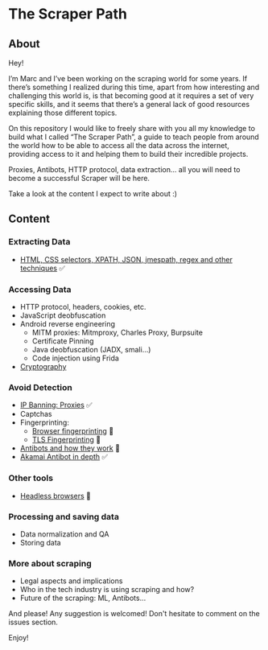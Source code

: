 # The Scraper Path

## About

Hey!

I’m Marc and I’ve been working on the scraping world for some years. If there’s something I realized during this time, apart from how interesting and challenging this world is, is that becoming good at it requires a set of very specific skills, and it seems that there’s a general lack of good resources explaining those different topics.

On this repository I would like to freely share with you all my knowledge to build what I called “The Scraper Path”, a guide to teach people from around the world how to be able to access all the data across the internet, providing access to it and helping them to build their incredible projects.


Proxies, Antibots, HTTP protocol, data extraction… all you will need to become a successful Scraper will be here.


Take a look at the content I expect to write about :) 


## Content

### Extracting Data
* [HTML, CSS selectors, XPATH, JSON, jmespath, regex and other techniques](data_extraction.md) ✅


### Accessing Data
* HTTP protocol, headers, cookies, etc.
* JavaScript deobfuscation
* Android reverse engineering
  * MITM proxies: Mitmproxy, Charles Proxy, Burpsuite
  * Certificate Pinning
  * Java deobfuscation (JADX, smali...)
  * Code injection using Frida
* [Cryptography](cryptography.md)


### Avoid Detection
* [IP Banning: Proxies](proxy.md) ✅
* Captchas
* Fingerprinting:
  * [Browser fingerprinting](browser_fingerprinting.md) 🚧
  * [TLS Fingerprinting](tls_fingerprinting.md) 🚧
* [Antibots and how they work](antibots.md) 🚧
* [Akamai Antibot in depth](akamai.md) ✅


### Other tools
* [Headless browsers](headless_browsers.md) 🚧


### Processing and saving data
* Data normalization and QA
* Storing data


### More about scraping
* Legal aspects and implications
* Who in the tech industry is using scraping and how?
* Future of the scraping: ML, Antibots...


And please! Any suggestion is welcomed! Don't hesitate to comment on the issues section. 

Enjoy!

